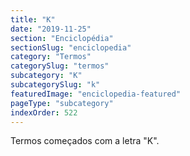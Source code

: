 ```yaml
---
title: "K"
date: "2019-11-25"
section: "Enciclopédia"
sectionSlug: "enciclopedia"
category: "Termos"
categorySlug: "termos"
subcategory: "K"
subcategorySlug: "k"
featuredImage: "enciclopedia-featured"
pageType: "subcategory"
indexOrder: 522
---
```



Termos começados com a letra "K".